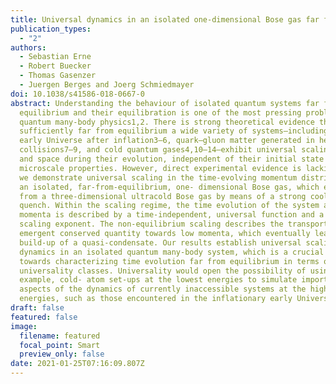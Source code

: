 ```yaml
---
title: Universal dynamics in an isolated one-dimensional Bose gas far from equilibrium
publication_types:
  - "2"
authors:
  - Sebastian Erne
  - Robert Buecker
  - Thomas Gasenzer
  - Juergen Berges and Joerg Schmiedmayer
doi: 10.1038/s41586-018-0667-0
abstract: Understanding the behaviour of isolated quantum systems far from
  equilibrium and their equilibration is one of the most pressing problems in
  quantum many-body physics1,2. There is strong theoretical evidence that
  sufficiently far from equilibrium a wide variety of systems—including the
  early Universe after inflation3–6, quark–gluon matter generated in heavy-ion
  collisions7–9, and cold quantum gases4,10–14—exhibit universal scaling in time
  and space during their evolution, independent of their initial state or
  microscale properties. However, direct experimental evidence is lacking. Here
  we demonstrate universal scaling in the time-evolving momentum distribution of
  an isolated, far-from-equilibrium, one- dimensional Bose gas, which emerges
  from a three-dimensional ultracold Bose gas by means of a strong cooling
  quench. Within the scaling regime, the time evolution of the system at low
  momenta is described by a time-independent, universal function and a single
  scaling exponent. The non-equilibrium scaling describes the transport of an
  emergent conserved quantity towards low momenta, which eventually leads to the
  build-up of a quasi-condensate. Our results establish universal scaling
  dynamics in an isolated quantum many-body system, which is a crucial step
  towards characterizing time evolution far from equilibrium in terms of
  universality classes. Universality would open the possibility of using, for
  example, cold- atom set-ups at the lowest energies to simulate important
  aspects of the dynamics of currently inaccessible systems at the highest
  energies, such as those encountered in the inflationary early Universe.
draft: false
featured: false
image:
  filename: featured
  focal_point: Smart
  preview_only: false
date: 2021-01-25T07:16:09.807Z
---
```

